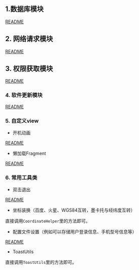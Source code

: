 
## 1.数据库模块
[README](https://github.com/Flyzy2005/daoutils/blob/master/README.md)
## 2. 网络请求模块
[README](https://github.com/Flyzy2005/FZTHelper/blob/master/guide/README_OkHttp.md)
## 3. 权限获取模块
[README](https://github.com/Flyzy2005/FZTHelper/blob/master/guide/README_Permission.md)
### 4. 软件更新模块
[README](https://github.com/Flyzy2005/FZTHelper/blob/master/guide/README_AppUpdate.md)
### 5. 自定义view
- 开机动画

[README](https://github.com/Flyzy2005/FZTHelper/blob/master/guide/view/README_AbstractWelcome.md)

- 懒加载Fragment

[README](https://github.com/xmagicj/LazyFragment)
### 6. 常用工具类
- 双击退出

[README](https://github.com/Flyzy2005/FZTHelper/blob/master/guide/util/README_Exit.md)

- 坐标装换（百度、火星、WGS84互转，墨卡托与经纬度互转）

直接调用```CoordinateHelper```里的方法即可。

- 配置文件设置（例如可以存储用户登录信息、手机型号信息等）

[README](https://github.com/Flyzy2005/FZTHelper/blob/master/guide/util/README_Config.md)

- ToastUtils

直接调用```ToastUtils```里的方法即可。